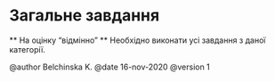 # Загальне завдання 

** На оцінку “відмінно” ** Необхідно виконати усі завдання з даної категорії.


@author Belchinska K.
@date 16-nov-2020
@version 1
